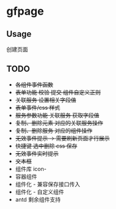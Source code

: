 # gfpage

## Usage

创建页面

## TODO

- <s>各组件事件函数</s>
- <s>表单功能 校验 提交 组件自定义正则</s>
- <s>关联服务 设置相关字段值</s>
- <s>表单事件/css 样式</s>
- <s>服务参数功能 关联服务 获取字段值</s>
- <s>复制、删除元素 对应的关联服务操作</s>
- <s>复制、删除服务 对应的组件操作</s>
- <s>无效事件提示 -> 需要刷新页面才行展示</s>
- <s>快捷键 选中删除 css 保存</s>
- <s>无效事件实时提示</s>
- <s>文本框</s>
- 组件库 icon-
- 容器组件
- 组件化 - 兼容保存接口传入
- 组件化 - 自定义组件
- antd 剩余组件支持
